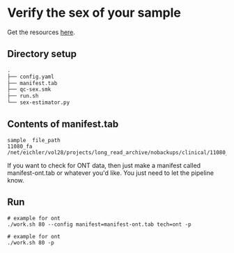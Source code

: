 # Verify the sex of your sample

Get the resources [here](../pipeline_scripts/sex-verify).
## Directory setup
```txt
.
├── config.yaml
├── manifest.tab
├── qc-sex.smk
├── run.sh
└── sex-estimator.py
```

## Contents of manifest.tab
```tsv
sample	file_path
11080_fa	/net/eichler/vol28/projects/long_read_archive/nobackups/clinical/11080_fa/raw_data/PacBio_HiFi/fofn/ccs/fastq.fofn
```

If you want to check for ONT data, then just make a manifest called manifest-ont.tab or whatever you'd like. You just need to let the pipeline know.
## Run
```shell
# example for ont
./work.sh 80 --config manifest=manifest-ont.tab tech=ont -p

# example for ont
./work.sh 80 -p
```